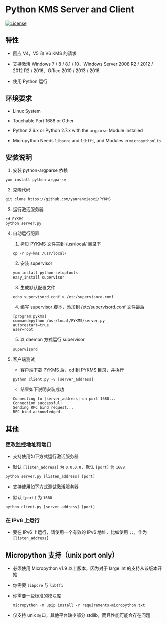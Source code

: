 # Python KMS Server and Client

[![License](https://poser.pugx.org/phpunit/phpunit/license)](https://packagist.org/packages/phpunit/phpunit)

## 特性

* 回应 V4，V5 和 V6 KMS 的请求

* 支持激活 Windows 7 / 8 / 8.1 / 10、Windows Server 2008 R2 / 2012 / 2012 R2 / 2016、Office 2010 / 2013 / 2016

* 使用 Python 运行

## 环境要求

* Linux System

* Touchable Port 1688 or Other

* Python 2.6.x or Python 2.7.x with the `argparse` Module Installed

* Micropython Needs `libpcre` and `libffi`, and Modules in `micropythonlib`

## 安装说明

1. 安装 python-argparse 依赖

```
yum install python-argparse
```

2. 克隆代码

```
git clone https://github.com/yanranxiaoxi/PYKMS
```

3. 运行激活服务器

```
cd PYKMS
python server.py
```

4. 自动运行配置

   1. 拷贝 PYKMS 文件夹到 /usr/local/ 目录下

   ```
   cp -r py-kms /usr/local/
   ```
   
   2. 安装 supervisor

   ```
   yum install python-setuptools
   easy_install supervisor
   ```
   
   3. 生成默认配置文件

   ```
   echo_supervisord_conf > /etc/supervisord.conf
   ```
   
   4. 编写 supervisor 脚本，添加到 /etc/supervisord.conf 文件最后

   ```
   [program:pykms]
   command=python /usr/local/PYKMS/server.py
   autorestart=true
   user=root
   ```
   
   5. 以 daemon 方式运行 supervisor

   ```
   supervisord
   ```
   
5. 客户端测试

   * 客户端下载 PYKMS 后，cd 到 PYKMS 目录，并执行
   
   ```
   python client.py -v [server_address]
   ```
   
   * 结果如下说明安装成功
   
   ```
   Connecting to [server_address] on port 1688...
   Connection successful!
   Sending RPC bind request...
   RPC bind acknowledged.
   ```

## 其他

### 更改监控地址和端口

* 支持使用如下方式运行激活服务器

* 默认 `[listen_address]` 为 `0.0.0.0`，默认 `[port]` 为 `1688`

```
python server.py [listen_address] [port]
```

* 支持使用如下方式测试激活服务器

* 默认 `[port]` 为 `1688`

```
python client.py [server_address] [port]
```

### 在 IPv6 上运行

* 要在 IPv6 上运行，请使用一个有效的 IPv6 地址，比如使用 `::`，作为 `[listen_address]`

## Micropython 支持（unix port only）

* 必须使用 Micropython v1.9 以上版本，因为对于 large int 的支持从该版本开始

* 你需要 `libpcre` 与 `libffi`

* 你需要一些标准的模块库

   ```
   micropython -m upip install -r requirements-micropython.txt
   ```
   
* 仅支持 unix 端口，其他平台缺少部分 stdlib，而且性能可能会存在问题